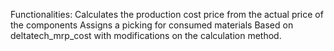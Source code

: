 Functionalities:
Calculates the production cost price from the actual price of the components
Assigns a picking for consumed materials
Based on deltatech_mrp_cost with modifications on the calculation method.

